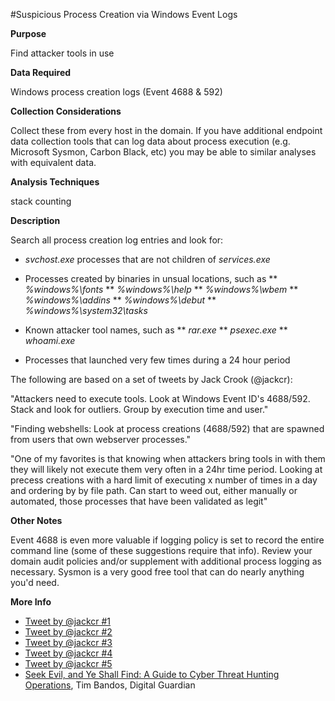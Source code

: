 #Suspicious Process Creation via Windows Event Logs

**Purpose**

Find attacker tools in use 

**Data Required**

Windows process creation logs (Event 4688 & 592)

**Collection Considerations**

Collect these from every host in the domain.  If you have additional
endpoint data collection tools that can log data about process
execution (e.g. Microsoft Sysmon, Carbon Black, etc) you may be able
to similar analyses with equivalent data.

**Analysis Techniques**

stack counting

**Description**

Search all process creation log entries and look for:

* _svchost.exe_ processes that are not children of _services.exe_
* Processes created by binaries in unsual locations, such as
** _%windows%\fonts_
** _%windows%\help_
** _%windows%\wbem_
** _%windows%\addins_
** _%windows%\debut_
** _%windows%\system32\tasks_
* Known attacker tool names, such as
** _rar.exe_
** _psexec.exe_
** _whoami.exe_

* Processes that launched very few times during a 24 hour period


The following are based on a set of tweets by Jack Crook (@jackcr):

"Attackers need to execute tools. Look at Windows Event ID's 4688/592. Stack and look for outliers. Group by execution time and user."

"Finding webshells: Look at process creations (4688/592) that are spawned from users that own webserver processes."

"One of my favorites is that knowing when attackers bring tools in with them they will likely not execute them very often in a 24hr time period. Looking at precess creations with a hard limit of executing x number of times in a day and ordering by by file path. Can start to weed out, either manually or automated, those processes that have been validated as legit"

**Other Notes**

Event 4688 is even more valuable if logging policy is set to record
the entire command line (some of these suggestions require that info).
Review your domain audit policies and/or supplement with additional
process logging as necessary.  Sysmon is a very good free tool that
can do nearly anything you'd need.



**More Info**

- [Tweet by @jackcr #1](https://twitter.com/jackcr/status/707215101007413248)
- [Tweet by @jackcr #2](https://twitter.com/jackcr/status/707551910031728640)
- [Tweet by @jackcr #3](https://twitter.com/jackcr/status/707247278118084608)
- [Tweet by @jackcr #4](https://twitter.com/jackcr/status/707247524516651008)
- [Tweet by @jackcr #5](https://twitter.com/jackcr/status/707247746462384129)
- [Seek Evil, and Ye Shall Find: A Guide to Cyber Threat Hunting Operations](https://digitalguardian.com/blog/seek-evil-and-ye-shall-find-guide-cyber-threat-hunting-operations), Tim Bandos, Digital Guardian

